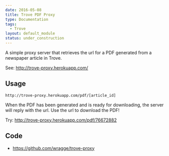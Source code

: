 ```yaml
---
date: 2016-05-08
title: Trove PDF Proxy
type: Documentation
tags:
  - Trove
layout: default_module
status: under_construction
---
```


A simple proxy server that retrieves the url for a PDF generated from a newspaper article in Trove.

See: <http://trove-proxy.herokuapp.com/>

## Usage

`http://trove-proxy.herokuapp.com/pdf/[article_id]`

When the PDF has been generated and is ready for downloading, the server will reply with the url. Use the url to download the PDF!

Try: <http://trove-proxy.herokuapp.com/pdf/76672882>

## Code

* <https://github.com/wragge/trove-proxy>
